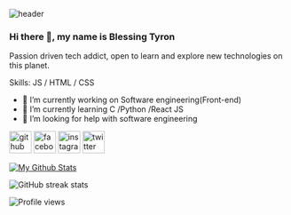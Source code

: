 <!--
**Blessingdev233/blessingdev233** is a ✨ _special_ ✨ repository because its `README.md` (this file) appears on your GitHub profile.

Here are some ideas to get you started:

- 🔭 I’m currently working on ...
- 🌱 I’m currently learning ...
- 👯 I’m looking to collaborate on ...
- 🤔 I’m looking for help with ...
- 💬 Ask me about ...
- 📫 How to reach me: ...
- 😄 Pronouns: ...
- ⚡ Fun fact: ...
-->
![header](https://capsule-render.vercel.app/api?type=wave&color=gradient&height=300&section=footer&text=Blessingdev233%20&fontSize=90&animation=fadeIn&fontAlignY=38&desc=Welcome%20to%20Pmy%20or%20world%20Repo%20of%20endless&des%20learning%20adventure!cAlignY=51&descAlign=62)
### Hi there 👋, my name is Blessing Tyron

Passion driven tech addict, open to learn and explore new technologies on this planet.

Skills:  JS / HTML / CSS

- 🔭 I’m currently working on Software engineering(Front-end) 
- 🌱 I’m currently learning C /Python /React JS
- 🤔 I’m looking for help with software engineering 


[<img src='https://cdn.jsdelivr.net/npm/simple-icons@3.0.1/icons/github.svg' alt='github' height='40'>](https://github.com/Blessingdev233)  [<img src='https://cdn.jsdelivr.net/npm/simple-icons@3.0.1/icons/facebook.svg' alt='facebook' height='40'>](https://www.facebook.com/BlessingTetteh )  [<img src='https://cdn.jsdelivr.net/npm/simple-icons@3.0.1/icons/instagram.svg' alt='instagram' height='40'>](https://www.instagram.com/tyronshotit/)  [<img src='https://cdn.jsdelivr.net/npm/simple-icons@3.0.1/icons/twitter.svg' alt='twitter' height='40'>](https://twitter.com/xlense)  

[![My Github Stats](https://github-readme-stats.vercel.app/api?username=Blessingdev233)](https://github.com/Blessingdev233/github-readme-stats)

![GitHub streak stats](https://github-readme-streak-stats.herokuapp.com/?user=Blessingdev233)  

![Profile views](https://gpvc.arturio.dev/Blessingdev233)  
